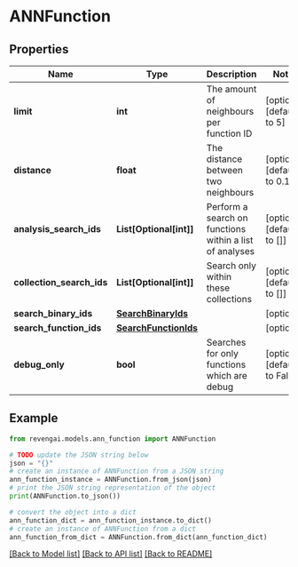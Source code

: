 # ANNFunction


## Properties

Name | Type | Description | Notes
------------ | ------------- | ------------- | -------------
**limit** | **int** | The amount of neighbours per function ID | [optional] [default to 5]
**distance** | **float** | The distance between two neighbours | [optional] [default to 0.1]
**analysis_search_ids** | **List[Optional[int]]** | Perform a search on functions within a list of analyses | [optional] [default to []]
**collection_search_ids** | **List[Optional[int]]** | Search only within these collections | [optional] [default to []]
**search_binary_ids** | [**SearchBinaryIds**](SearchBinaryIds.md) |  | [optional] 
**search_function_ids** | [**SearchFunctionIds**](SearchFunctionIds.md) |  | [optional] 
**debug_only** | **bool** | Searches for only functions which are debug | [optional] [default to False]

## Example

```python
from revengai.models.ann_function import ANNFunction

# TODO update the JSON string below
json = "{}"
# create an instance of ANNFunction from a JSON string
ann_function_instance = ANNFunction.from_json(json)
# print the JSON string representation of the object
print(ANNFunction.to_json())

# convert the object into a dict
ann_function_dict = ann_function_instance.to_dict()
# create an instance of ANNFunction from a dict
ann_function_from_dict = ANNFunction.from_dict(ann_function_dict)
```
[[Back to Model list]](../README.md#documentation-for-models) [[Back to API list]](../README.md#documentation-for-api-endpoints) [[Back to README]](../README.md)


